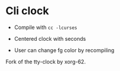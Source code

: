 # Cli clock

- Compile with `cc -lcurses`

- Centered clock with seconds

- User can change fg color by recompiling

Fork of the tty-clock by xorg-62.
